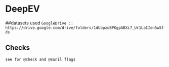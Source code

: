 # DeepEV

##datasets used
`
GoogleDrive ::
https://drive.google.com/drive/folders/1dUbpzoBPKgpABXi7_Ur1LaIIen5w5fds
`


## Checks
`
see for @check and @sunil flags 
`